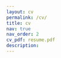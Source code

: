 ```yaml
---
layout: cv
permalink: /cv/
title: cv
nav: true
nav_order: 2
cv_pdf: resume.pdf
description: 
---
```

